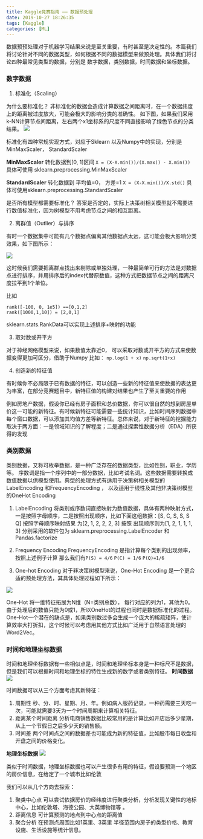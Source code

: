 ```yaml
---
title: Kaggle竞赛指南 —— 数据预处理
date: 2019-10-27 18:26:35
tags: [Kaggle]
categories: [ML]
---
```



数据预预处理对于机器学习结果来说是至关重要，有时甚至是决定性的。本篇我们将讨论针对不同的数据类型，如何根据不同的数据模型来做预处理。具体我们将讨论四种最常见类型的数据，分别是 数字数据，类别数据，时间数据和坐标数据。
<!--more-->

### 数字数据

1.  标准化（Scaling）

为什么要标准化？ 非标准化的数据会造成计算数据之间距离时，在一个数据纬度上的距离被过度放大，可能会极大的影响分类的准确性。 如下图，如果我们采用k-NN计算节点间距离，左右两个x1坐标系的尺度不同直接影响了绿色节点的分类结果。
![](https://user-images.githubusercontent.com/1400357/91475165-19dd6e00-e893-11ea-89d3-cd7181c0bee1.png)


标准化有四种常规实现方式，对应于Sklearn 以及Numpy中的实现，分别是MinMaxScaler， StandardScaler

**MinMaxScaler**
转化数据到[0, 1]区间
`X = (X-X.min())/(X.max() - X.min())`
具体可使用 sklearn.preprocessing.MinMaxScaler

**StandardScaler**
转化数据到 平均值=0， 方差=1
`X = (X-X.min())/X.std()`
具体可使用sklearn.preprocessing.StandardScaler

是否所有模型都需要标准化？ 答案是否定的，实际上决策树相关模型就不需要进行数值标准化，因为树模型不用考虑节点之间的相互距离。

2. 离群值（Outlier）与排序

有时一个数据集中可能有几个数据点偏离其他数据点太远，这可能会极大影响分类效果，如下图所示：

![](https://user-images.githubusercontent.com/1400357/91475264-3e394a80-e893-11ea-8c2a-3d7f0682a24a.png)


这时候我们需要把离群点找出来剔除或单独处理，一种最简单可行的方法是对数据点进行排序，并用排序后的index代替原数值，这种方式把数据节点之间的距离尺度拉平到1个单位。

比如
``` 
rank([-100, 0, 1e5]) ==[0,1,2]
rank([1000,1,10]) = [2,0,1] 
```

sklearn.stats.RankData可以实现上述排序+映射的功能

3. 取对数或开平方

对于神经网络模型来说，如果数值太靠近0， 可以采取对数或开平方的方式来使数据变得更加可区分，借助于Numpy 比如：
`np.log(1 + x)`
`np.sqrt(1+x)`

4. 创造新的特征值

有时候你不必局限于已有数据的特征，可以创造一些新的特征值来使数据的表达更为丰富，在部分竞赛题目中，新特征值的构建对结果也产生了至关重要的作用

例如房地产数据，假设你已经有房子面积和总价数据，你可以很自然的想到房屋单价这一可能的新特征。有时候新特征可能需要一些统计知识，比如时间序列数据中每个窗口数据，可以添加其均值方差等新特征。总体来说，对于新特征的挖掘能力取决于两方面：一是领域知识的了解程度；二是通过探索性数据分析（EDA）所获得的发现

### 类别数据

类别数据，又称可枚举数据，是一种广泛存在的数据类型，比如性别，职业，学历等。 序数词是指一个序列中的一部分数据，比如考试名词。这些数据需要转换成数值数据以供模型使用。典型的处理方式有适用于决策树相关模型的LabelEncoding 和FrequencyEncoding ， 以及适用于线性及其他非决策树模型的OneHot Encoding

1. LabelEncoding
 将类别或序数词直接映射为数值数据，具体有两种映射方式，一是按照字母顺序，二是按照出现顺序，比如下面这组数据：[S, C, S, S, S Q]
按照字母顺序映射结果 为[2, 1, 2, 2, 2, 3] 按照 出现顺序则为[1, 2, 1, 1, 1, 3]
分别采用的软件包为  sklearn.preprocessing.LabelEncoder 和 Pandas.factorize

2. Frequency Encoding
FrequencyEncoding 是指计算每个类别的出现频率，按照上述例子计算 那么我们有`P(S) = 4/6` `P(C) = 1/6` `P(Q)=1/6`

3. One-hot Encoding 
对于非决策树模型来说，One-Hot Encoding 是一个更合适的预处理方法，其具体处理过程如下所示：

![](https://user-images.githubusercontent.com/1400357/91475326-54470b00-e893-11ea-8092-99fcdc5ae13e.png)

One-Hot 将一维特征拓展为N维（N=类别总数）， 每行对应的列为1，其他为0。
由于处理后的数值只能为0或1，所以OneHot的过程也同时是数据标准化的过程。
One-Hot一个潜在的缺点是，如果类别数过多会生成一个庞大的稀疏矩阵，使计算效率大打折扣，这个时候可以考虑用其他方式比如广泛用于自然语言处理的Word2Vec。

### 时间和地理坐标数据

时间和地理坐标数据有一些相似点是，时间和地理坐标本身是一种标尺不是数据，但是我们可以根据时间和地理坐标的特性生成新的数字或者类别特征。
**时间数据**
![](https://user-images.githubusercontent.com/1400357/91475421-780a5100-e893-11ea-8d86-96eb1cd56f7e.png)

时间数据可以从三个方面考虑其新特征：
1. 周期性
秒、分、时、星期、月、年。例如病人服药记录，一种药需要三天吃一次，可能就需要3天为一个时间周期来计算相关特征。
2. 距离某个时间距离
分析电商销售数据比较常用的是计算比如开店后多少星期，从上一个节假日之后多少天的销售额。
3. 时间差
两个时间点之间的数据差也可能成为新的特征值，比如股市每日收盘和开盘之间的价格变化。

**地理坐标数据**
![](https://user-images.githubusercontent.com/1400357/91475477-8eb0a800-e893-11ea-9692-a0d65019ee2f.png)


类似于时间数据，地理坐标数据也可以产生很多有用的特征，假设要预测一个地区的房价信息，在给定了一个城市比如伦敦

我们可以从几个方向去探索：
1. 聚类中心点
可以尝试依据房价的经纬度进行聚类分析，分析发现关键性的地标中心，比如伦敦塔、海德公园、大英博物馆等 。
2. 距离信息
可计算预测的地点到中心点的距离值
3. 聚合分析
在预测点周围比如1英里、3英里 半径范围内房子的类型价格、教育设施、生活设施等统计信息。



